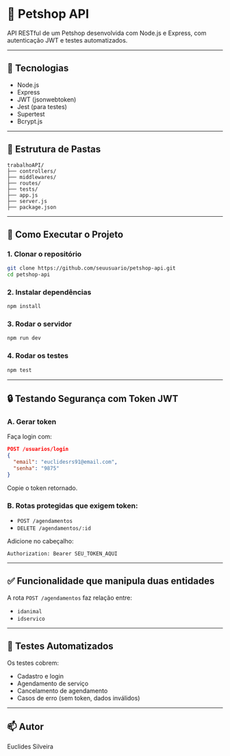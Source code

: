 # 🐾 Petshop API

API RESTful de um Petshop desenvolvida com Node.js e Express, com autenticação JWT e testes automatizados.

---

## 🔧 Tecnologias

- Node.js
- Express
- JWT (jsonwebtoken)
- Jest (para testes)
- Supertest
- Bcrypt.js

---

## 📂 Estrutura de Pastas

```
trabalhoAPI/
├── controllers/
├── middlewares/
├── routes/
├── tests/
├── app.js
├── server.js
├── package.json
```

---

## 🚀 Como Executar o Projeto

### 1. Clonar o repositório
```bash
git clone https://github.com/seuusuario/petshop-api.git
cd petshop-api
```

### 2. Instalar dependências
```bash
npm install
```

### 3. Rodar o servidor
```bash
npm run dev
```

### 4. Rodar os testes
```bash
npm test
```

---

## 🔒 Testando Segurança com Token JWT

### A. Gerar token
Faça login com:
```json
POST /usuarios/login
{
  "email": "euclidesrs91@email.com",
  "senha": "9875"
}
```

Copie o token retornado.

### B. Rotas protegidas que exigem token:
- `POST /agendamentos`
- `DELETE /agendamentos/:id`

Adicione no cabeçalho:
```
Authorization: Bearer SEU_TOKEN_AQUI
```

---

## ✅ Funcionalidade que manipula duas entidades

A rota `POST /agendamentos` faz relação entre:
- `idanimal`
- `idservico`

---

## 🧪 Testes Automatizados

Os testes cobrem:
- Cadastro e login
- Agendamento de serviço
- Cancelamento de agendamento
- Casos de erro (sem token, dados inválidos)

---

## 📫 Autor

Euclides Silveira
